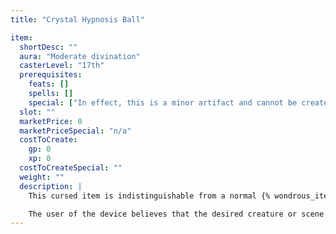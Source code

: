 ```yaml
---
title: "Crystal Hypnosis Ball"

item:
  shortDesc: ""
  aura: "Moderate divination"
  casterLevel: "17th"
  prerequisites:
    feats: []
    spells: []
    special: ["In effect, this is a minor artifact and cannot be created"]
  slot: ""
  marketPrice: 0
  marketPriceSpecial: "n/a"
  costToCreate:
    gp: 0
    xp: 0
  costToCreateSpecial: ""
  weight: ""
  description: |
    This cursed item is indistinguishable from a normal {% wondrous_item_link crystal-ball %}. However, anyone attempting to use the scrying device becomes fascinated for {% die_roll 1 6 0 %} minutes, and a telepathic {% spell_link suggestion %} is implanted in his mind (Will DC 19 negates).

    The user of the device believes that the desired creature or scene was viewed, but actually he came under the influence of a powerful wizard, lich, or even some power or being from another plane. Each further use brings the _Crystal Hypnosis Ball_ gazer deeper under the influence of the controller, either as a servant or a tool. Note that throughout this time, the user remains unaware of his subjugation.
---
```

